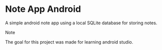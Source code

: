 # Note App Android

A simple android note app using a local SQLite database for storing notes.

> [!NOTE]
> The goal for this project was made for learning android studio.